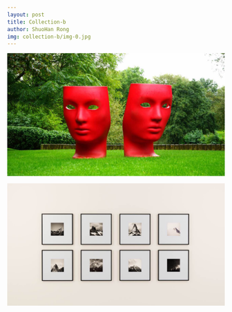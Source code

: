 ```yaml
---
layout: post
title: Collection-b
author: ShuoHan Rong
img: collection-b/img-0.jpg
---
```


![img-0](/img/collection-b/img-0.jpg)


![img-1](/img/collection-b/img-1.jpg)
